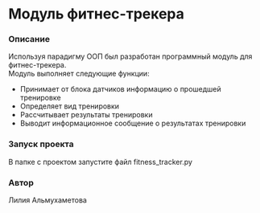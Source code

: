# Модуль фитнес-трекера

### Описание

Используя парадигму ООП был разработан программный модуль для фитнес-трекера.<br>
Модуль выполняет следующие функции:
- Принимает от блока датчиков информацию о прошедшей тренировке
- Определяет вид тренировки
- Рассчитывает результаты тренировки
- Выводит информационное сообщение о результатах тренировки

### Запуск проекта

В папке с проектом запустите файл fitness_tracker.py

### Автор
Лилия Альмухаметова